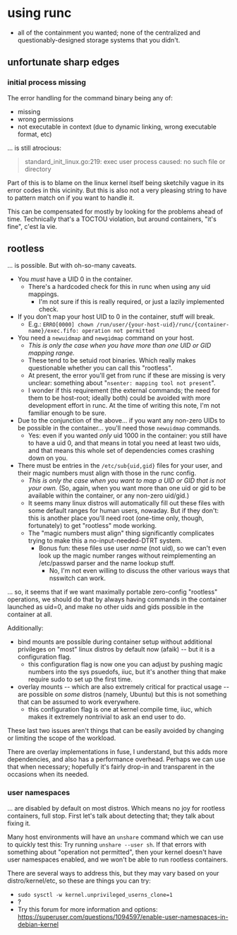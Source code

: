 using runc
==========

- all of the containment you wanted; none of the centralized and questionably-designed storage systems that you didn't.


unfortunate sharp edges
-----------------------

### initial process missing

The error handling for the command binary being any of:

- missing
- wrong permissions
- not executable in context (due to dynamic linking, wrong executable format, etc)

... is still atrocious:

> standard_init_linux.go:219: exec user process caused: no such file or directory

Part of this is to blame on the linux kernel itself being sketchily vague in its error codes in this vicinity.
But this is also not a very pleasing string to have to pattern match on if you want to handle it.

This can be compensated for mostly by looking for the problems ahead of time.
Technically that's a TOCTOU violation, but around containers, "it's fine", c'est la vie.


rootless
--------

... is possible.  But with oh-so-many caveats.

- You *must* have a UID 0 in the container.
	- There's a hardcoded check for this in runc when using any uid mappings.
		- I'm not sure if this is really required, or just a lazily implemented check.
- If you don't map your host UID to 0 in the container, stuff will break.
	- E.g.: `ERRO[0000] chown /run/user/{your-host-uid}/runc/{container-name}/exec.fifo: operation not permitted`
- You need a `newuidmap` and `newgidmap` command on your host.
	- _This is only the case when you have more than one UID or GID mapping range._
	- These tend to be setuid root binaries.  Which really makes questionable whether you can call this "rootless".
	- At present, the error you'll get from runc if these are missing is very unclear: something about "`nsenter: mapping tool not present`". 
	- I wonder if this requirement (the external commands; the need for them to be host-root; ideally both) could be avoided with more development effort in runc.  At the time of writing this note, I'm not familiar enough to be sure.
- Due to the conjunction of the above... if you want any non-zero UIDs to be possible in the container... you'll need those `newuidmap` commands.
	- Yes: even if you wanted *only* uid 1000 in the container: you still have to have a uid 0, and that means in total you need at least two uids, and that means this whole set of dependencies comes crashing down on you.
- There must be entries in the `/etc/sub{uid,gid}` files for your user, and their magic numbers must align with those in the runc config.
	- _This is only the case when you want to map a UID or GID that is not your own._  (So, again, when you want more than one uid or gid to be available within the container, or any non-zero uid/gid.)
	- It seems many linux distros will automatically fill out these files with some default ranges for human users, nowaday.  But if they don't: this is another place you'll need root (one-time only, though, fortunately) to get "rootless" mode working.
	- The "magic numbers must align" thing significantly complicates trying to make this a no-input-needed-DTRT system.
		- Bonus fun: these files use user *name* (not uid), so we can't even look up the magic number ranges without reimplementing an /etc/passwd parser and the name lookup stuff.
			- No, I'm not even willing to discuss the other various ways that nsswitch can work.

... so, it seems that if we want maximally portable zero-config "rootless" operations,
we should do that by always having commands in the container launched as uid=0,
and make no other uids and gids possible in the container at all.

Additionally:

- bind mounts are possible during container setup without additional privileges on "most" linux distros by default now (afaik) -- but it is a configuration flag.
	- this configuration flag is now one you can adjust by pushing magic numbers into the sys psuedofs, iiuc, but it's another thing that make require sudo to set up the first time.
- overlay mounts -- which are also extremely critical for practical usage -- are possible on *some* distros (namely, Ubuntu) but this is not something that can be assumed to work everywhere.
	- this configuration flag is one at kernel compile time, iiuc, which makes it extremely nontrivial to ask an end user to do.

These last two issues aren't things that can be easily avoided by changing or limiting the scope of the workload.

There are overlay implementations in fuse, I understand, but this adds more dependencies, and also has a performance overhead.
Perhaps we can use that when necessary; hopefully it's fairly drop-in and transparent in the occasions when its needed.

### user namespaces

... are disabled by default on most distros.  Which means no joy for rootless containers, full stop.
First let's talk about detecting that; they talk about fixing it.

Many host environments will have an `unshare` command which we can use to quickly test this:
Try running `unshare --user sh`.
If that errors with something about "operation not permitted",
then your kernel doesn't have user namespaces enabled, and we won't be able to run rootless containers.

There are several ways to address this, but they may vary based on your distro/kernel/etc, so these are things you can try:

- `sudo sysctl -w kernel.unprivileged_userns_clone=1`
- ?
- Try this forum for more information and options:
  https://superuser.com/questions/1094597/enable-user-namespaces-in-debian-kernel
